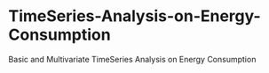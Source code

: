 # TimeSeries-Analysis-on-Energy-Consumption
Basic and Multivariate TimeSeries Analysis on Energy Consumption
